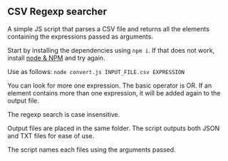 ## CSV Regexp searcher

A simple JS script that parses a CSV file and returns all the elements containing the expressions passed as arguments.

Start by installing the dependencies using `npm i`. If that does not work, install [node & NPM](https://nodejs.org/en/download/) and try again.

Use as follows:
`node convert.js INPUT_FILE.csv EXPRESSION`

You can look for more one expression. The basic operator is OR. If an element contains more than one expression, it will be added again to the output file. 

The regexp search is case insensitive.

Output files are placed in the same folder. The script outputs both JSON and TXT files for ease of use.

The script names each files using the arguments passed. 